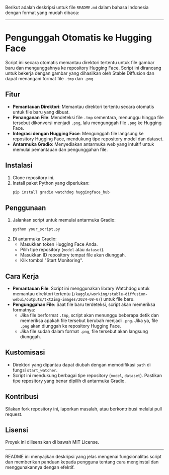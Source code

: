 Berikut adalah deskripsi untuk file `README.md` dalam bahasa Indonesia dengan format yang mudah dibaca:

---

# Pengunggah Otomatis ke Hugging Face

Script ini secara otomatis memantau direktori tertentu untuk file gambar baru dan mengunggahnya ke repository Hugging Face. Script ini dirancang untuk bekerja dengan gambar yang dihasilkan oleh Stable Diffusion dan dapat menangani format file `.tmp` dan `.png`.

## Fitur

- **Pemantauan Direktori**: Memantau direktori tertentu secara otomatis untuk file baru yang dibuat.
- **Penanganan File**: Mendeteksi file `.tmp` sementara, menunggu hingga file tersebut dikonversi menjadi `.png`, lalu mengunggah file `.png` ke Hugging Face.
- **Integrasi dengan Hugging Face**: Mengunggah file langsung ke repository Hugging Face, mendukung tipe repository model dan dataset.
- **Antarmuka Gradio**: Menyediakan antarmuka web yang intuitif untuk memulai pemantauan dan pengunggahan file.

## Instalasi

1. Clone repository ini.
2. Install paket Python yang diperlukan:
   ```bash
   pip install gradio watchdog huggingface_hub
   ```

## Penggunaan

1. Jalankan script untuk memulai antarmuka Gradio:
   ```bash
   python your_script.py
   ```
2. Di antarmuka Gradio:
   - Masukkan token Hugging Face Anda.
   - Pilih tipe repository (`model` atau `dataset`).
   - Masukkan ID repository tempat file akan diunggah.
   - Klik tombol "Start Monitoring".

## Cara Kerja

- **Pemantauan File**: Script ini menggunakan library Watchdog untuk memantau direktori tertentu (`/kaggle/working/stable-diffusion-webui/outputs/txt2img-images/2024-08-07`) untuk file baru.
- **Pengunggahan File**: Saat file baru terdeteksi, script akan memeriksa formatnya:
  - Jika file berformat `.tmp`, script akan menunggu beberapa detik dan memeriksa apakah file tersebut berubah menjadi `.png`. Jika ya, file `.png` akan diunggah ke repository Hugging Face.
  - Jika file sudah dalam format `.png`, file tersebut akan langsung diunggah.
  
## Kustomisasi

- Direktori yang dipantau dapat diubah dengan memodifikasi `path` di fungsi `start_watcher`.
- Script ini mendukung berbagai tipe repository (`model`, `dataset`). Pastikan tipe repository yang benar dipilih di antarmuka Gradio.

## Kontribusi

Silakan fork repository ini, laporkan masalah, atau berkontribusi melalui pull request.

## Lisensi

Proyek ini dilisensikan di bawah MIT License.

---

README ini menyajikan deskripsi yang jelas mengenai fungsionalitas script dan memberikan panduan kepada pengguna tentang cara menginstal dan menggunakannya dengan efektif.
